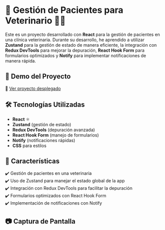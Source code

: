 # 🏥 Gestión de Pacientes para Veterinario 🐶🐱

Este es un proyecto desarrollado con **React** para la gestión de pacientes en una clínica veterinaria. Durante su desarrollo, he aprendido a utilizar **Zustand** para la gestión de estado de manera eficiente, la integración con **Redux DevTools** para mejorar la depuración, **React Hook Form** para formularios optimizados y **Notify** para implementar notificaciones de manera rápida.

## 🚀 Demo del Proyecto
🔗 [Ver proyecto desplegado](https://juli-veterinario-zustand.netlify.app)

## 🛠️ Tecnologías Utilizadas
- **React** ⚛️
- **Zustand** (gestión de estado)
- **Redux DevTools** (depuración avanzada)
- **React Hook Form** (manejo de formularios)
- **Notify** (notificaciones rápidas)
- **CSS** para estilos

## 📌 Características
✔️ Gestión de pacientes en una veterinaria  
✔️ Uso de Zustand para manejar el estado global de la app  
✔️ Integración con Redux DevTools para facilitar la depuración  
✔️ Formularios optimizados con React Hook Form  
✔️ Implementación de notificaciones con Notify  

## 📷 Captura de Pantalla

